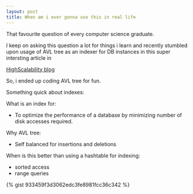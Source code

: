 ```yaml
---
layout: post
title: When am i ever gonna use this in real life
---
```


That favourite question of every computer science graduate.

I keep on asking this question a lot for things i learn and recently stumbled upon usage of
AVL tree as an indexer for DB instances in this super intersting article in

[HighScalability blog](http://highscalability.com/blog/2016/8/30/the-cat-and-mouse-story-of-implementing-anti-spam-for-mailru.html)

So, i ended up coding AVL tree for fun.

Something quick about indexes:

What is an index for:
- To optimize the performance of a database by minimizing number of disk accesses required.

Why AVL tree:
- Self balanced for insertions and deletions

When is this better than using a hashtable for indexing:
- sorted access
- range queries


{% gist 933459f3d3062edc3fe8981fcc36c342 %}